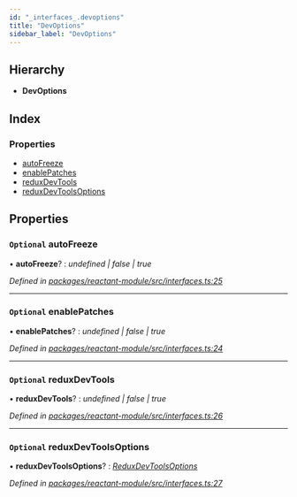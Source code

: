 ```yaml
---
id: "_interfaces_.devoptions"
title: "DevOptions"
sidebar_label: "DevOptions"
---
```


## Hierarchy

* **DevOptions**

## Index

### Properties

* [autoFreeze](_interfaces_.devoptions.md#optional-autofreeze)
* [enablePatches](_interfaces_.devoptions.md#optional-enablepatches)
* [reduxDevTools](_interfaces_.devoptions.md#optional-reduxdevtools)
* [reduxDevToolsOptions](_interfaces_.devoptions.md#optional-reduxdevtoolsoptions)

## Properties

### `Optional` autoFreeze

• **autoFreeze**? : *undefined | false | true*

*Defined in [packages/reactant-module/src/interfaces.ts:25](https://github.com/unadlib/reactant/blob/2a75524/packages/reactant-module/src/interfaces.ts#L25)*

___

### `Optional` enablePatches

• **enablePatches**? : *undefined | false | true*

*Defined in [packages/reactant-module/src/interfaces.ts:24](https://github.com/unadlib/reactant/blob/2a75524/packages/reactant-module/src/interfaces.ts#L24)*

___

### `Optional` reduxDevTools

• **reduxDevTools**? : *undefined | false | true*

*Defined in [packages/reactant-module/src/interfaces.ts:26](https://github.com/unadlib/reactant/blob/2a75524/packages/reactant-module/src/interfaces.ts#L26)*

___

### `Optional` reduxDevToolsOptions

• **reduxDevToolsOptions**? : *[ReduxDevToolsOptions](../modules/_interfaces_.md#reduxdevtoolsoptions)*

*Defined in [packages/reactant-module/src/interfaces.ts:27](https://github.com/unadlib/reactant/blob/2a75524/packages/reactant-module/src/interfaces.ts#L27)*
